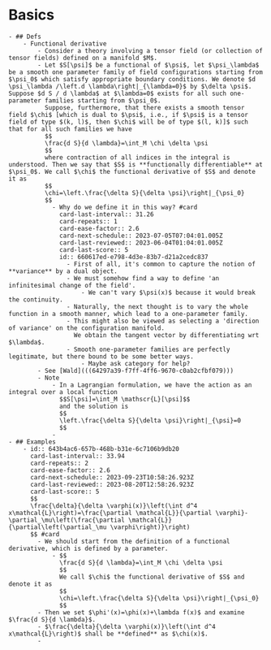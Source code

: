 # Basics
	- ## Defs
		- Functional derivative
			- Consider a theory involving a tensor field (or collection of tensor fields) defined on a manifold $M$.
			- Let $S[\psi]$ be a functional of $\psi$, let $\psi_\lambda$ be a smooth one parameter family of field configurations starting from $\psi_0$ which satisfy appropriate boundary conditions. We denote $d \psi_\lambda /\left.d \lambda\right|_{\lambda=0}$ by $\delta \psi$. Suppose $d S / d \lambda$ at $\lambda=0$ exists for all such one-parameter families starting from $\psi_0$.
			  Suppose, furthermore, that there exists a smooth tensor field $\chi$ [which is dual to $\psi$, i.e., if $\psi$ is a tensor field of type $(k, l)$, then $\chi$ will be of type $(l, k)]$ such that for all such families we have
			  $$
			  \frac{d S}{d \lambda}=\int_M \chi \delta \psi
			  $$
			  where contraction of all indices in the integral is understood. Then we say that $S$ is **functionally differentiable** at $\psi_0$. We call $\chi$ the functional derivative of $S$ and denote it as
			  $$
			  \chi=\left.\frac{\delta S}{\delta \psi}\right|_{\psi_0}
			  $$
				- Why do we define it in this way? #card
				  card-last-interval:: 31.26
				  card-repeats:: 1
				  card-ease-factor:: 2.6
				  card-next-schedule:: 2023-07-05T07:04:01.005Z
				  card-last-reviewed:: 2023-06-04T01:04:01.005Z
				  card-last-score:: 5
				  id:: 660617ed-e798-4d3e-83b7-d21a2cedc837
					- First of all, it's common to capture the notion of **variance** by a dual object.
					- We must somehow find a way to define 'an infinitesimal change of the field'.
						- We can't vary $\psi(x)$ because it would break the continuity.
					- Naturally, the next thought is to vary the whole function in a smooth manner, which lead to a one-parameter family.
					- This might also be viewed as selecting a 'direction of variance' on the configuration manifold. 
					  We obtain the tangent vector by differentiating wrt $\lambda$.
					- Smooth one-parameter families are perfectly legitimate, but there bound to be some better ways.
						- Maybe ask category for help?
			- See [Wald](((64297a39-f7ff-4ff6-9670-c0ab2cfbf079)))
			- Note
				- In a Lagrangian formulation, we have the action as an integral over a local function
				  $$S[\psi]=\int_M \mathscr{L}[\psi]$$
				  and the solution is
				  $$
				  \left.\frac{\delta S}{\delta \psi}\right|_{\psi}=0
				  $$
				-
	- ## Examples
		- id:: 643b4ac6-657b-468b-b31e-6c7106b9db20
		  card-last-interval:: 33.94
		  card-repeats:: 2
		  card-ease-factor:: 2.6
		  card-next-schedule:: 2023-09-23T10:58:26.923Z
		  card-last-reviewed:: 2023-08-20T12:58:26.923Z
		  card-last-score:: 5
		  $$
		  \frac{\delta}{\delta \varphi(x)}\left(\int d^4 x\mathcal{L}\right)=\frac{\partial \mathcal{L}}{\partial \varphi}-\partial_\mu\left(\frac{\partial \mathcal{L}}{\partial\left(\partial_\mu \varphi\right)}\right)
		  $$ #card
			- We should start from the definition of a functional derivative, which is defined by a parameter.
				- $$
				  \frac{d S}{d \lambda}=\int_M \chi \delta \psi
				  $$
				  We call $\chi$ the functional derivative of $S$ and denote it as
				  $$
				  \chi=\left.\frac{\delta S}{\delta \psi}\right|_{\psi_0}
				  $$
			- Then we set $\phi'(x)=\phi(x)+\lambda f(x)$ and examine $\frac{d S}{d \lambda}$.
			- $\frac{\delta}{\delta \varphi(x)}\left(\int d^4 x\mathcal{L}\right)$ shall be **defined** as $\chi(x)$.
			-
